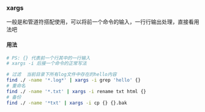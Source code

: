 ### xargs
一般是和管道符搭配使用，可以将前一个命令的输入，一行行输出处理，直接看用法吧

#### 用法
```bash
# PS: {} 代表前一个行其中的一行输入
# xargs -i 后接一个命令的正常写法

# 过滤  当前目录下所有log文件中存在的hello内容
find ./ -name '*.log*' | xargs -i grep 'hello' {}
# 重命名
find ./ -name '*.txt' | xargs -i rename txt html {}
# 备份
find ./ -name '*txt' | xargs -i cp {} {}.bak
```

